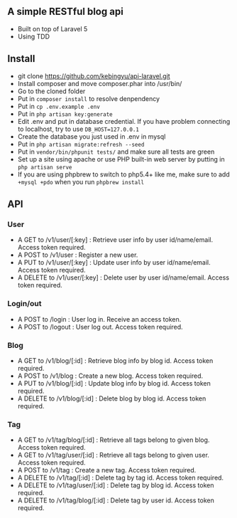 ## A simple RESTful blog api 

* Built on top of Laravel 5 
* Using TDD

## Install

* git clone https://github.com/kebingyu/api-laravel.git <whatever name you like>
* Install composer and move composer.phar into /usr/bin/
* Go to the cloned folder
* Put in `composer install` to resolve denpendency
* Put in `cp .env.example .env`
* Put in `php artisan key:generate`
* Edit .env and put in database credential. If you have problem connecting to localhost, try to use `DB_HOST=127.0.0.1`
* Create the database you just used in .env in mysql
* Put in `php artisan migrate:refresh --seed`
* Put in `vendor/bin/phpunit tests/` and make sure all tests are green
* Set up a site using apache or use PHP built-in web server by putting in `php artisan serve`
* If you are using phpbrew to switch to php5.4+ like me, make sure to add `+mysql +pdo` when you run `phpbrew install`

## API

### User

* A GET to /v1/user/[:key] : Retrieve user info by user id/name/email. Access token required.
* A POST to /v1/user : Register a new user.
* A PUT to /v1/user/[:key] : Update user info by user id/name/email. Access token required.
* A DELETE to /v1/user/[:key] : Delete user by user id/name/email. Access token required.

### Login/out

* A POST to /login : User log in. Receive an access token. 
* A POST to /logout : User log out. Access token required.

### Blog

* A GET to /v1/blog/[:id] : Retrieve blog info by blog id. Access token required.
* A POST to /v1/blog : Create a new blog. Access token required.
* A PUT to /v1/blog/[:id] : Update blog info by blog id. Access token required.
* A DELETE to /v1/blog/[:id] : Delete blog by blog id. Access token required.

### Tag

* A GET to /v1/tag/blog/[:id] : Retrieve all tags belong to given blog. Access token required.
* A GET to /v1/tag/user/[:id] : Retrieve all tags belong to given user. Access token required.
* A POST to /v1/tag : Create a new tag. Access token required.
* A DELETE to /v1/tag/[:id] : Delete tag by tag id. Access token required.
* A DELETE to /v1/tag/user/[:id] : Delete tag by blog id. Access token required.
* A DELETE to /v1/tag/blog/[:id] : Delete tag by user id. Access token required.
